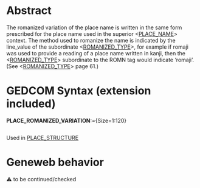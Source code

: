 ﻿# Abstract
The romanized variation of the place name is written in the same form prescribed for the place name
used in the superior &lt;<a href=Ged.PLACE_NAME.md>PLACE_NAME</a>&gt; context. The method used to romanize the name is indicated
by the line_value of the subordinate &lt;<a href=Ged.ROMANIZED_TYPE.md>ROMANIZED_TYPE</a>&gt;, for example if romaji was used to
provide a reading of a place name written in kanji, then the &lt;<a href=Ged.ROMANIZED_TYPE.md>ROMANIZED_TYPE</a>&gt; subordinate to
the ROMN tag would indicate ‘romaji’. (See &lt;<a href=Ged.ROMANIZED_TYPE.md>ROMANIZED_TYPE</a>&gt; page 61.)


# GEDCOM Syntax (extension included)

**PLACE_ROMANIZED_VARIATION**:={Size=1:120}
<pre>
</pre>
Used in <a href=Ged.PLACE_STRUCTURE.md>PLACE_STRUCTURE</a><br />

# Geneweb behavior


:warning: to be continued/checked

